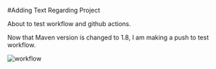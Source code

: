 #Adding Text Regarding Project

About to test workflow and github actions.

Now that Maven version is changed to 1.8, I am making 
a push to test workflow.

![workflow](https://github.com/<ViktorHatina>/<sem>/actions/workflows/main.yml/badge.svg)